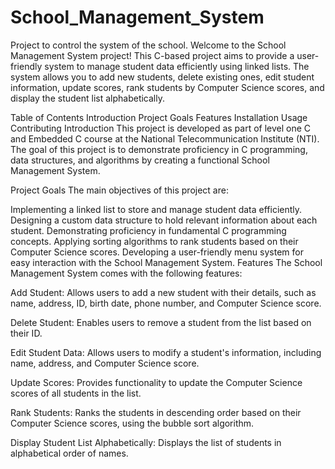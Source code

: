 # School_Management_System
Project to control the system of the school.
Welcome to the School Management System project! This C-based project aims to provide a user-friendly system to manage student data efficiently using linked lists. The system allows you to add new students, delete existing ones, edit student information, update scores, rank students by Computer Science scores, and display the student list alphabetically.

Table of Contents Introduction Project Goals Features Installation Usage Contributing Introduction This project is developed as part of level one C and Embedded C course at the National Telecommunication Institute (NTI). The goal of this project is to demonstrate proficiency in C programming, data structures, and algorithms by creating a functional School Management System.

Project Goals The main objectives of this project are:

Implementing a linked list to store and manage student data efficiently. Designing a custom data structure to hold relevant information about each student. Demonstrating proficiency in fundamental C programming concepts. Applying sorting algorithms to rank students based on their Computer Science scores. Developing a user-friendly menu system for easy interaction with the School Management System. Features The School Management System comes with the following features:

Add Student: Allows users to add a new student with their details, such as name, address, ID, birth date, phone number, and Computer Science score.

Delete Student: Enables users to remove a student from the list based on their ID.

Edit Student Data: Allows users to modify a student's information, including name, address, and Computer Science score.

Update Scores: Provides functionality to update the Computer Science scores of all students in the list.

Rank Students: Ranks the students in descending order based on their Computer Science scores, using the bubble sort algorithm.

Display Student List Alphabetically: Displays the list of students in alphabetical order of names.
